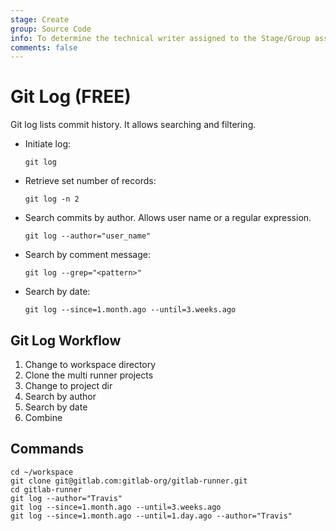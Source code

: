 ```yaml
---
stage: Create
group: Source Code
info: To determine the technical writer assigned to the Stage/Group associated with this page, see https://about.gitlab.com/handbook/engineering/ux/technical-writing/#assignments
comments: false
---
```


# Git Log **(FREE)**

Git log lists commit history. It allows searching and filtering.

- Initiate log:

  ```shell
  git log
  ```

- Retrieve set number of records:

  ```shell
  git log -n 2
  ```

- Search commits by author. Allows user name or a regular expression.

  ```shell
  git log --author="user_name"
  ```

- Search by comment message:

  ```shell
  git log --grep="<pattern>"
  ```

- Search by date:

  ```shell
  git log --since=1.month.ago --until=3.weeks.ago
  ```

## Git Log Workflow

1. Change to workspace directory
1. Clone the multi runner projects
1. Change to project dir
1. Search by author
1. Search by date
1. Combine

## Commands

```shell
cd ~/workspace
git clone git@gitlab.com:gitlab-org/gitlab-runner.git
cd gitlab-runner
git log --author="Travis"
git log --since=1.month.ago --until=3.weeks.ago
git log --since=1.month.ago --until=1.day.ago --author="Travis"
```
